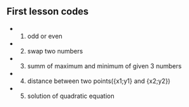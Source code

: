 ## First lesson codes
* 1. odd or even
* 2. swap two numbers
* 3. summ of maximum and minimum of given 3 numbers
* 4. distance between two points({x1;y1} and {x2;y2})
* 5. solution of quadratic equation